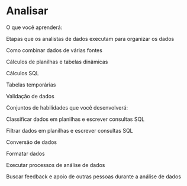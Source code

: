 # Analisar

O que você aprenderá:

Etapas que os analistas de dados executam para organizar os dados

Como combinar dados de várias fontes

Cálculos de planilhas e tabelas dinâmicas

Cálculos SQL

Tabelas temporárias

Validação de dados

Conjuntos de habilidades que você desenvolverá:

Classificar dados em planilhas e escrever consultas SQL

Filtrar dados em planilhas e escrever consultas SQL

Conversão de dados

Formatar dados

Executar processos de análise de dados

Buscar feedback e apoio de outras pessoas durante a análise de dados